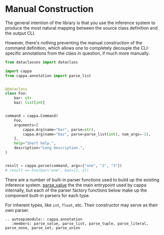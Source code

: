 # Manual Construction

The general intention of the library is that you use the inference system to
produce the most natural mapping between the source class definition and the
output CLI.

However, there's nothing preventing the manual construction of the command
definition, which allows one to completely decouple the CLI-specific annotations
from the class in question, if much more manually.

```python
from dataclasses import dataclass

import cappa
from cappa.annotation import parse_list


@dataclass
class Foo:
    bar: str
    baz: list[int]


command = cappa.Command(
    Foo,
    arguments=[
        cappa.Arg(name="bar", parse=str),
        cappa.Arg(name="baz", parse=parse_list(int), num_args=-1),
    ],
    help="Short help.",
    description="Long description.",
)


result = cappa.parse(command, argv=["one", "2", "3"])
# result == Foo(bar="one", baz=[2, 3])
```

There are a number of built-in parser functions used to build up the existing
inference system. [parse_value](cappa.annotation.parse_value) the the main
entrypoint used by cappa internally, but each of the parser factory functions
below make up the component built-in parsers for each type.

For inherent types, like `int`, `float`, etc. Their constructor may serve as
their own parser.

```{eval-rst}
.. autoapimodule:: cappa.annotation
   :members: parse_value, parse_list, parse_tuple, parse_literal, parse_none, parse_set, parse_union
```
